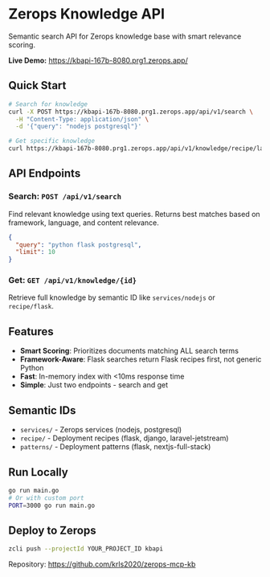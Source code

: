 # Zerops Knowledge API

Semantic search API for Zerops knowledge base with smart relevance scoring.

**Live Demo:** https://kbapi-167b-8080.prg1.zerops.app/

## Quick Start

```bash
# Search for knowledge
curl -X POST https://kbapi-167b-8080.prg1.zerops.app/api/v1/search \
  -H "Content-Type: application/json" \
  -d '{"query": "nodejs postgresql"}'

# Get specific knowledge
curl https://kbapi-167b-8080.prg1.zerops.app/api/v1/knowledge/recipe/laravel-jetstream
```

## API Endpoints

### Search: `POST /api/v1/search`
Find relevant knowledge using text queries. Returns best matches based on framework, language, and content relevance.

```json
{
  "query": "python flask postgresql",
  "limit": 10
}
```

### Get: `GET /api/v1/knowledge/{id}`
Retrieve full knowledge by semantic ID like `services/nodejs` or `recipe/flask`.

## Features

- **Smart Scoring**: Prioritizes documents matching ALL search terms
- **Framework-Aware**: Flask searches return Flask recipes first, not generic Python
- **Fast**: In-memory index with <10ms response time
- **Simple**: Just two endpoints - search and get

## Semantic IDs

- `services/` - Zerops services (nodejs, postgresql)
- `recipe/` - Deployment recipes (flask, django, laravel-jetstream)
- `patterns/` - Deployment patterns (flask, nextjs-full-stack)

## Run Locally

```bash
go run main.go
# Or with custom port
PORT=3000 go run main.go
```

## Deploy to Zerops

```bash
zcli push --projectId YOUR_PROJECT_ID kbapi
```

Repository: https://github.com/krls2020/zerops-mcp-kb